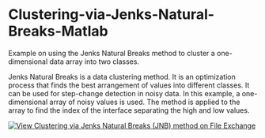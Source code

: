 # Clustering-via-Jenks-Natural-Breaks-Matlab
Example on using the Jenks Natural Breaks method to cluster a one-dimensional data array into two classes.

Jenks Natural Breaks is a data clustering method. It is an optimization process that finds the best arrangement of values into different classes. It can be used for step-change detection in noisy data. In this example, a one-dimensional array of noisy values is used. The method is applied to the array to find the index of the interface separating the high and low values.

[![View Clustering via Jenks Natural Breaks (JNB) method on File Exchange](https://www.mathworks.com/matlabcentral/images/matlab-file-exchange.svg)](https://uk.mathworks.com/matlabcentral/fileexchange/129994-clustering-via-jenks-natural-breaks-jnb-method)
